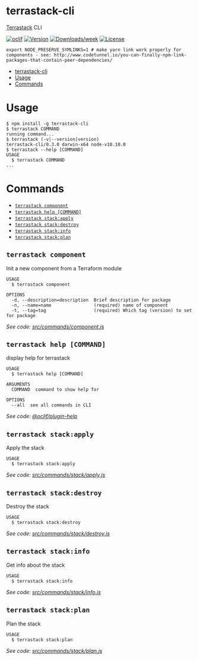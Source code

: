 # terrastack-cli

[Terrastack](https://github.com/TerraStackIO/terrastack) CLI

[![oclif](https://img.shields.io/badge/cli-oclif-brightgreen.svg)](https://oclif.io)
[![Version](https://img.shields.io/npm/v/terrastack-cli.svg)](https://npmjs.org/package/terrastack-cli)
[![Downloads/week](https://img.shields.io/npm/dw/terrastack-cli.svg)](https://npmjs.org/package/terrastack-cli)
[![License](https://img.shields.io/npm/l/terrastack-cli.svg)](https://github.com/terrastackio/terrastack-cli/blob/master/package.json)

```
export NODE_PRESERVE_SYMLINKS=1 # make yarn link work properly for components - see: http://www.codetunnel.io/you-can-finally-npm-link-packages-that-contain-peer-dependencies/
```

<!-- toc -->
* [terrastack-cli](#terrastack-cli)
* [Usage](#usage)
* [Commands](#commands)
<!-- tocstop -->

# Usage

<!-- usage -->
```sh-session
$ npm install -g terrastack-cli
$ terrastack COMMAND
running command...
$ terrastack (-v|--version|version)
terrastack-cli/0.3.0 darwin-x64 node-v10.10.0
$ terrastack --help [COMMAND]
USAGE
  $ terrastack COMMAND
...
```
<!-- usagestop -->

# Commands

<!-- commands -->
* [`terrastack component`](#terrastack-component)
* [`terrastack help [COMMAND]`](#terrastack-help-command)
* [`terrastack stack:apply`](#terrastack-stackapply)
* [`terrastack stack:destroy`](#terrastack-stackdestroy)
* [`terrastack stack:info`](#terrastack-stackinfo)
* [`terrastack stack:plan`](#terrastack-stackplan)

## `terrastack component`

Init a new component from a Terraform module

```
USAGE
  $ terrastack component

OPTIONS
  -d, --description=description  Brief description for package
  -n, --name=name                (required) name of component
  -t, --tag=tag                  (required) Which tag (version) to set for package
```

_See code: [src/commands/component.js](https://github.com/terrastackio/terrastack-cli/blob/v0.3.0/src/commands/component.js)_

## `terrastack help [COMMAND]`

display help for terrastack

```
USAGE
  $ terrastack help [COMMAND]

ARGUMENTS
  COMMAND  command to show help for

OPTIONS
  --all  see all commands in CLI
```

_See code: [@oclif/plugin-help](https://github.com/oclif/plugin-help/blob/v2.1.2/src/commands/help.ts)_

## `terrastack stack:apply`

Apply the stack

```
USAGE
  $ terrastack stack:apply
```

_See code: [src/commands/stack/apply.js](https://github.com/terrastackio/terrastack-cli/blob/v0.3.0/src/commands/stack/apply.js)_

## `terrastack stack:destroy`

Destroy the stack

```
USAGE
  $ terrastack stack:destroy
```

_See code: [src/commands/stack/destroy.js](https://github.com/terrastackio/terrastack-cli/blob/v0.3.0/src/commands/stack/destroy.js)_

## `terrastack stack:info`

Get info about the stack

```
USAGE
  $ terrastack stack:info
```

_See code: [src/commands/stack/info.js](https://github.com/terrastackio/terrastack-cli/blob/v0.3.0/src/commands/stack/info.js)_

## `terrastack stack:plan`

Plan the stack

```
USAGE
  $ terrastack stack:plan
```

_See code: [src/commands/stack/plan.js](https://github.com/terrastackio/terrastack-cli/blob/v0.3.0/src/commands/stack/plan.js)_
<!-- commandsstop -->
